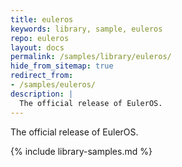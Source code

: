 ```yaml
---
title: euleros
keywords: library, sample, euleros
repo: euleros
layout: docs
permalink: /samples/library/euleros/
hide_from_sitemap: true
redirect_from:
- /samples/euleros/
description: |
  The official release of EulerOS.
---
```


The official release of EulerOS.


{% include library-samples.md %}
